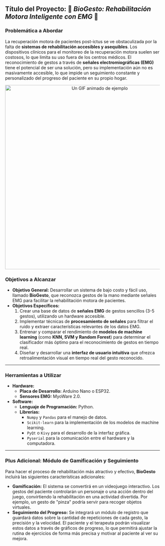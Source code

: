 ## Título del Proyecto: 📶 _BioGesto: Rehabilitación Motora Inteligente con EMG_ 📶

### Problemática a Abordar

La recuperación motora de pacientes post-ictus se ve obstaculizada por la falta de **sistemas de rehabilitación accesibles y asequibles**. Los dispositivos clínicos para el monitoreo de la recuperación motora suelen ser costosos, lo que limita su uso fuera de los centros médicos. El reconocimiento de gestos a través de **señales electromiográficas (EMG)** tiene el potencial de ser una solución, pero su implementación aún no es masivamente accesible, lo que impide un seguimiento constante y personalizado del progreso del paciente en su propio hogar.

<div align="center">
  <img src="https://cdn.hackaday.io/images/original/9534081685454426715.gif" alt="Un GIF animado de ejemplo" width="600"/>
</div>

### Objetivos a Alcanzar

* **Objetivo General:** Desarrollar un sistema de bajo costo y fácil uso, llamado **BioGesto**, que reconozca gestos de la mano mediante señales EMG para facilitar la rehabilitación motora de pacientes.
* **Objetivos Específicos:**
    1.  Crear una base de datos de **señales EMG** de gestos sencillos (3-5 gestos), utilizando un hardware accesible.
    2.  Implementar técnicas de **procesamiento de señales** para filtrar el ruido y extraer características relevantes de los datos EMG.
    3.  Entrenar y comparar el rendimiento de **modelos de machine learning** (como **KNN, SVM y Random Forest**) para determinar el clasificador más óptimo para el reconocimiento de gestos en tiempo real.
    4.  Diseñar y desarrollar una **interfaz de usuario intuitiva** que ofrezca retroalimentación visual en tiempo real del gesto reconocido.

---

### Herramientas a Utilizar

* **Hardware:**
    * **Placa de Desarrollo:** Arduino Nano o ESP32.
    * **Sensores EMG:** MyoWare 2.0.
* **Software:**
    * **Lenguaje de Programación:** Python.
    * **Librerías:**
        * `Numpy` y `Pandas` para el manejo de datos.
        * `Scikit-learn` para la implementación de los modelos de machine learning.
        * `PyQt` o `Kivy` para el desarrollo de la interfaz gráfica.
        * `Pyserial` para la comunicación entre el hardware y la computadora.

---

### Plus Adicional: Módulo de Gamificación y Seguimiento

Para hacer el proceso de rehabilitación más atractivo y efectivo, **BioGesto** incluirá las siguientes características adicionales:

* **Gamificación:** El sistema se convertirá en un videojuego interactivo. Los gestos del paciente controlarán un personaje o una acción dentro del juego, convirtiendo la rehabilitación en una actividad divertida. Por ejemplo, un gesto de "pinza" podría servir para recoger objetos virtuales.
* **Seguimiento del Progreso:** Se integrará un módulo de registro que guardará datos sobre la cantidad de repeticiones de cada gesto, la precisión y la velocidad. El paciente y el terapeuta podrán visualizar estos datos a través de gráficos de progreso, lo que permitirá ajustar la rutina de ejercicios de forma más precisa y motivar al paciente al ver su mejora.
